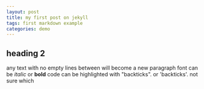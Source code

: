 ```yaml
---
layout: post
title: my first post on jekyll
tags: first markdown example
categories: demo
---
```


## heading 2
any text with no empty lines between will become
a new paragraph
font can be *italic* or **bold**
code can be highlighted with "backticks". or 'backticks'. not sure which 
